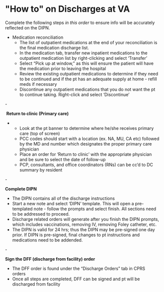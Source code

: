# "How to" on Discharges at VA

Complete the following steps *in this order* to ensure info will be
accurately reflected on the DIPN.

-   Medication reconciliation
    -   The list of outpatient medications at the end of your
        reconciliation is the final medication discharge list.
    -   In the medication tab, transfer new inpatient medications to the
        outpatient medication list by right-clicking and select
        ‘Transfer’
    -   Select “Pick up at window,” as this will ensure the patient will
        have the medication prior to leaving the hospital
    -   Review the existing outpatient medications to determine if they
        need to be continued and if the pt has an adequate supply at
        home - refill meds if necessary
    -   Discontinue any outpatient medications that you do not want the
        pt to continue taking. Right-click and select ‘Discontinue’

\-

​​​​​ **Return to clinic (Primary care)**

-   -   Look at the pt banner to determine where he/she receives primary
        care (top of screen)
    -   PCC codes should start with a location (ex. NA, MU, CA etc)
        followed by the MD and number which designates the proper
        primary care physician
    -   Place an order for ‘Return to clinic’ with the appropriate
        physician and be sure to select the date of follow-up
    -   PCP, consultants, and office coordinators (RNs) can be cc’d to
        DC summary by resident

\-

**Complete DIPN**

-   The DIPN contains all of the discharge instructions
-   Start a new note and select ‘DIPN’ template. This will open a
    pre-templated note - follow the prompts and select finish. All
    sections need to be addressed to proceed.
-   Discharge related orders will generate after you finish the DIPN
    prompts, which includes vaccinations, removing IV, removing Foley
    catheter, etc.
-   The DIPN is valid for 24 hrs; thus the DIPN may be pre-signed one
    day prior. If DIPN is pre-signed, final changes to pt instructions
    and medications need to be addended.

\-

**Sign the DFF (discharge from facility) order**

-   The DFF order is found under the “Discharge Orders” tab in CPRS
    orders
-   Once all steps are completed, DFF can be signed and pt will be
    discharged from facility
